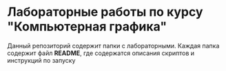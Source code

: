# Лабораторные работы по курсу "Компьютерная графика"

Данный репозиторий содержит папки с лабораторными. Каждая папка содержит файл **README**, где содержатся описания скриптов и инструкций по запуску
